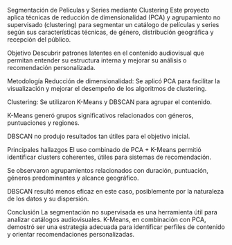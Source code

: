 Segmentación de Películas y Series mediante Clustering
Este proyecto aplica técnicas de reducción de dimensionalidad (PCA) y agrupamiento no supervisado (clustering) para segmentar un catálogo de películas y series según sus características técnicas, de género, distribución geográfica y recepción del público.

Objetivo
Descubrir patrones latentes en el contenido audiovisual que permitan entender su estructura interna y mejorar su análisis o recomendación personalizada.

Metodología
Reducción de dimensionalidad: Se aplicó PCA para facilitar la visualización y mejorar el desempeño de los algoritmos de clustering.

Clustering: Se utilizaron K-Means y DBSCAN para agrupar el contenido.

K-Means generó grupos significativos relacionados con géneros, puntuaciones y regiones.

DBSCAN no produjo resultados tan útiles para el objetivo inicial.

Principales hallazgos
El uso combinado de PCA + K-Means permitió identificar clusters coherentes, útiles para sistemas de recomendación.

Se observaron agrupamientos relacionados con duración, puntuación, géneros predominantes y alcance geográfico.

DBSCAN resultó menos eficaz en este caso, posiblemente por la naturaleza de los datos y su dispersión.

Conclusión
La segmentación no supervisada es una herramienta útil para analizar catálogos audiovisuales. K-Means, en combinación con PCA, demostró ser una estrategia adecuada para identificar perfiles de contenido y orientar recomendaciones personalizadas.
